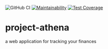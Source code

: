![GitHub CI](https://github.com/MonolithKeyboard/project-athena/actions/workflows/build.yml/badge.svg)
[![Maintainability](https://api.codeclimate.com/v1/badges/0dd0bf198aac0dbca3d1/maintainability)](https://codeclimate.com/github/MonolithKeyboard/project-athena/maintainability)
[![Test Coverage](https://api.codeclimate.com/v1/badges/0dd0bf198aac0dbca3d1/test_coverage)](https://codeclimate.com/github/MonolithKeyboard/project-athena/test_coverage)

# project-athena
a web application for tracking your finances
